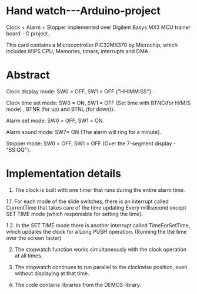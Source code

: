 # Hand watch---Arduino-project
Clock + Alarm + Stopper implemented over Digilent Basys MX3 MCU trainer board - C project.

This card contains a Microcontroller PIC32MX370 by Microchip, which includes MIPS CPU, Memories, timers, interrupts and DMA.

# Abstract
Clock display mode: SW0 = OFF, SW1 = OFF {"HH:MM:SS"}.

Clock time set mode: SW0 = ON, SW1 = OFF {Set time with BTNC(for H/M/S mode) , BTNR (for up) and BTNL (for down)}.

Alarm set mode: SW0 = OFF, SW1 = ON.

Alarm sound mode: SW7= ON {The alarm will ring for a minute}.

Stopper mode: SW0 = OFF, SW1 = OFF {Over the 7-segment display - "SS:QQ"}.


# Implementation details
1. The clock is built with one timer that runs during the entire alarm time.

1.1. For each mode of the slide switches, there is an interrupt called CurrentTime that takes care of the time updating
     Every millisecond except SET TIME mode (which responisble for setting the time).
     
1.2. In the SET TIME mode there is another interrupt called TimeForSetTime, which updates the clock
     for a Long PUSH operation. (Running the the time over the screen faster)
     
2. The stopwatch function works simultaneously with the clock operation at all times.

3. The stopwatch continues to run parallel to the clockwise position, even without displaying at that time.

4. The code contains libraries from the DEMOS library.
